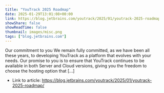 ```yaml
---
title: "YouTrack 2025 Roadmap"
date: 2025-01-29T13:01:08+00:00
link: https://blog.jetbrains.com/youtrack/2025/01/youtrack-2025-roadmap/
showShare: false
showReadTime: false
thumbnail: images/misc.png
tags: ["blog.jetbrains.com"]
---
```

Our commitment to you We remain fully committed, as we have been all these years, to developing YouTrack as a platform that evolves with your needs. Our promise to you is to ensure that YouTrack continues to be available in both Server and Cloud versions, giving you the freedom to choose the hosting option that […]

- Link to article: https://blog.jetbrains.com/youtrack/2025/01/youtrack-2025-roadmap/